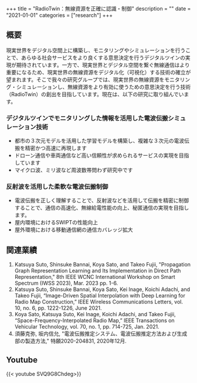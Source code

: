 +++
title = "RadioTwin：無線資源を正確に認識・制御"
description = ""
date = "2021-01-01"
categories = ["research"]
+++

## 概要
現実世界をデジタル空間上に構築し、モニタリングやシミュレーションを行うことで、あらゆる社会サービスをより良くする意思決定を行うデジタルツインの実現が期待されています。一方で、現実世界とデジタル空間を繋ぐ無線通信はより重要になるため、現実世界の無線資源をデジタル化（可視化）する技術の確立が望まれます。そこで我々の研究グループでは、現実世界の無線資源をモニタリング・シミュレーションし、無線資源をより有効に使うための意思決定を行う技術（RadioTwin）の創出を目指しています。現在は、以下の研究に取り組んでいます。
### デジタルツインでモニタリングした情報を活用した電波伝搬シミュレーション技術
- 都市の３次元モデルを活用した学習モデルを構築し、複雑な３次元の電波伝搬を精密かつ高速に再現します
- ドローン通信や車両通信など高い信頼性が求められるサービスの実現を目指しています
- マイクロ波、ミリ波など周波数帯問わず研究中です
### 反射波を活用した柔軟な電波伝搬制御
- 電波伝搬を正しく理解することで、反射波などを活用して伝搬を精密に制御することで、通信の高速化、無線給電性能の向上、秘匿通信の実現を目指します。
- 屋内環境におけるSWIPTの性能向上
- 屋外環境における移動通信網の通信カバレッジ拡大

## 関連業績
1. Katsuya Suto, Shinsuke Bannai, Koya Sato, and Takeo Fujii, "Propagation Graph Representation Learning and Its Implementation in Direct Path Representation," 8th IEEE WCNC International Workshop on Smart Spectrum (IWSS 2023), Mar. 2023 pp. 1-6.
1. Katsuya Suto, Shinsuke Bannai, Koya Sato, Kei Inage, Koichi Adachi, and Takeo Fujii, “Image-Driven Spatial Interpolation with Deep Learning for Radio Map Construction,” IEEE Wireless Communications Letters, vol. 10, no. 6, pp. 1222-1226, June 2021.
2. Koya Sato, Katsuya Suto, Kei Inage, Koichi Adachi, and Takeo Fujii, “Space-Frequency-Interpolated Radio Map,” IEEE Transactions on Vehicular Technology, vol. 70, no. 1, pp. 714-725, Jan. 2021.
3. 須藤克弥, 坂内信允, "電波伝搬推定システム、電波伝搬推定方法および生成部の製造方法," 特願2020-204831, 2020年12月.

## Youtube
{{< youtube SVQ9G8Chdeg>}}